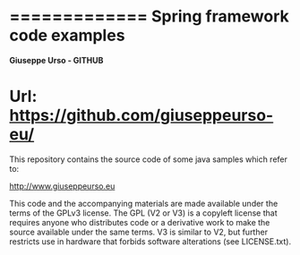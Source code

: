 =============
Spring framework code examples
===========================================================
**Giuseppe Urso - GITHUB**

Url: https://github.com/giuseppeurso-eu/ 
===========================================================

This repository contains the source code of some java samples which refer to:

http://www.giuseppeurso.eu

This code and the accompanying materials are made available under the
terms of the GPLv3 license. The GPL (V2 or V3) is a copyleft license that
requires anyone who distributes code or a derivative work to make the
source available under the same terms. V3 is similar to V2, but further
restricts use in hardware that forbids software alterations (see LICENSE.txt).





